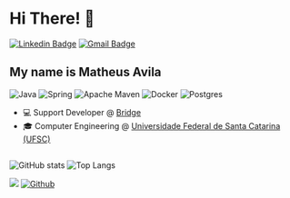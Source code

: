 <h1>Hi There! 👋</h1>

[![Linkedin Badge](https://img.shields.io/badge/-LinkedIn-6633cc?style=flat-square&logo=Linkedin&logoColor=white&link=https://www.linkedin.com/in/matheus-avila-naspolini-3b3016218/)](https://www.linkedin.com/in/matheus-avila-naspolini-3b3016218/)
[![Gmail Badge](https://img.shields.io/badge/-matheusavila.n@gmail.com-6633cc?style=flat-square&logo=Gmail&logoColor=white&link=mailto:matheusavila.n@gmail.com)](mailto:matheusavila.n@gmail.com)

## My name is Matheus Avila
![Java](https://img.shields.io/badge/java-%23ED8B00.svg?style=for-the-badge&logo=openjdk&logoColor=white)
![Spring](https://img.shields.io/badge/spring-%236DB33F.svg?style=for-the-badge&logo=spring&logoColor=white)
![Apache Maven](https://img.shields.io/badge/Apache%20Maven-C71A36?style=for-the-badge&logo=Apache%20Maven&logoColor=white)
![Docker](https://img.shields.io/badge/docker-%230db7ed.svg?style=for-the-badge&logo=docker&logoColor=white)
![Postgres](https://img.shields.io/badge/postgres-%23316192.svg?style=for-the-badge&logo=postgresql&logoColor=white)




- 💻 Support Developer @ [Bridge](https://portal.bridge.ufsc.br/)
- 🎓 Computer Engineering @ [Universidade Federal de Santa Catarina (UFSC)](https://enc.ufsc.br/)

## 

<p align="center">
 
![GitHub stats](https://github-readme-stats.vercel.app/api?username=avilamatheus&show_icons=true&theme=tokyonight&count_private=true)
![Top Langs](https://github-readme-stats.vercel.app/api/top-langs/?username=avilamatheus&theme=tokyonight&count_private=true)
 
</p>

![](https://visitor-badge.laobi.icu/badge?page_id=avilamatheus.avilamatheus)
[![Github](https://img.shields.io/github/followers/avilamatheus?label=Follow&style=social)](https://github.com/avilamatheus)
